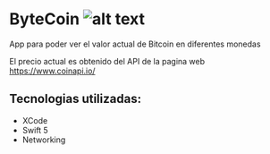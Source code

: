 # ByteCoin  ![alt text](https://img.shields.io/badge/Made%20with-Swift-orange)
App para poder ver el valor actual de Bitcoin en diferentes monedas

El precio actual es obtenido del API de la pagina web https://www.coinapi.io/


## Tecnologias utilizadas:
* XCode
* Swift 5
* Networking


